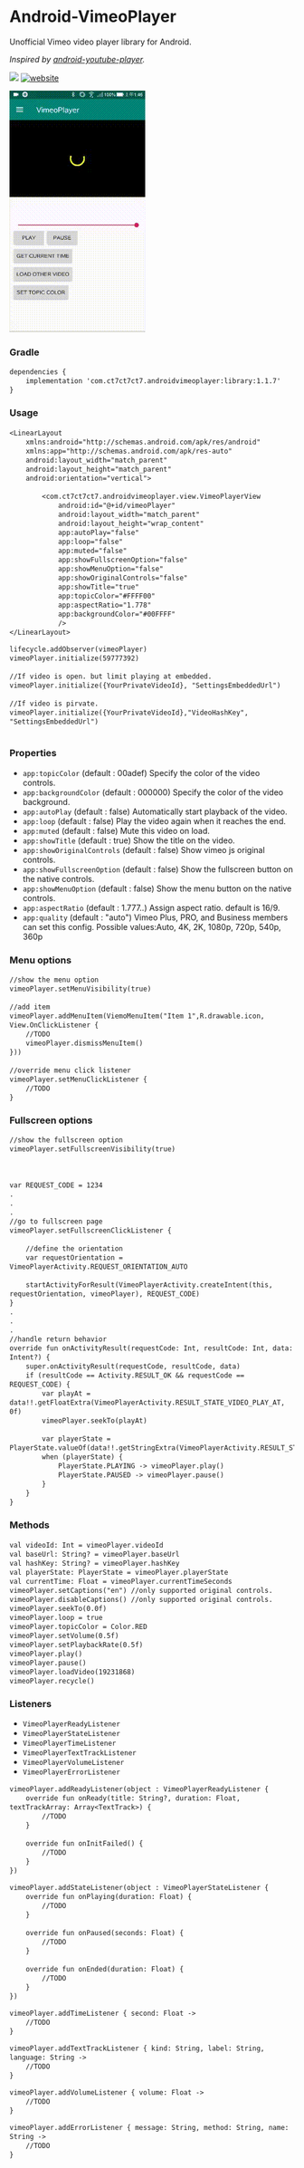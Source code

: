 # Android-VimeoPlayer
Unofficial Vimeo video player library for Android.

*Inspired by [android-youtube-player](https://github.com/PierfrancescoSoffritti/android-youtube-player).*

[![](https://api.bintray.com/packages/ct7ct7ct7/maven/AndroidVimeoPlayer/images/download.svg)](https://bintray.com/ct7ct7ct7/maven/AndroidVimeoPlayer/_latestVersion)
[![website](https://img.shields.io/badge/-website-brightgreen.svg)](https://ct7ct7ct7.github.io/Android-VimeoPlayer/)

![screenshot](/screenshot.gif)

### **Gradle**

```
dependencies {
    implementation 'com.ct7ct7ct7.androidvimeoplayer:library:1.1.7'
}
```

### **Usage**
```
<LinearLayout
    xmlns:android="http://schemas.android.com/apk/res/android"
    xmlns:app="http://schemas.android.com/apk/res-auto"
    android:layout_width="match_parent"
    android:layout_height="match_parent"
    android:orientation="vertical">
    
        <com.ct7ct7ct7.androidvimeoplayer.view.VimeoPlayerView
            android:id="@+id/vimeoPlayer"
            android:layout_width="match_parent"
            android:layout_height="wrap_content"
            app:autoPlay="false"
            app:loop="false"
            app:muted="false"
            app:showFullscreenOption="false"
            app:showMenuOption="false"
            app:showOriginalControls="false"
            app:showTitle="true"
            app:topicColor="#FFFF00"
            app:aspectRatio="1.778"
            app:backgroundColor="#00FFFF"
            />
</LinearLayout>
```

```
lifecycle.addObserver(vimeoPlayer)
vimeoPlayer.initialize(59777392)

//If video is open. but limit playing at embedded.
vimeoPlayer.initialize({YourPrivateVideoId}, "SettingsEmbeddedUrl")

//If video is pirvate.
vimeoPlayer.initialize({YourPrivateVideoId},"VideoHashKey", "SettingsEmbeddedUrl")


```

### **Properties**

* `app:topicColor` (default : 00adef) Specify the color of the video controls.
* `app:backgroundColor` (default : 000000) Specify the color of the video background.
* `app:autoPlay` (default : false) Automatically start playback of the video. 
* `app:loop` (default : false) Play the video again when it reaches the end.
* `app:muted` (default : false) Mute this video on load.
* `app:showTitle` (default : true) Show the title on the video.
* `app:showOriginalControls` (default : false) Show vimeo js original controls.
* `app:showFullscreenOption` (default : false) Show the fullscreen button on the native controls.
* `app:showMenuOption` (default : false) Show the menu button on the native controls.
* `app:aspectRatio` (default : 1.777..) Assign aspect ratio. default is 16/9.
* `app:quality` (default : "auto") Vimeo Plus, PRO, and Business members can set this config. Possible values:Auto, 4K, 2K, 1080p, 720p, 540p, 360p 



### **Menu options**
```
//show the menu option
vimeoPlayer.setMenuVisibility(true)

//add item
vimeoPlayer.addMenuItem(ViemoMenuItem("Item 1",R.drawable.icon, View.OnClickListener {
    //TODO
    vimeoPlayer.dismissMenuItem()
}))

//override menu click listener
vimeoPlayer.setMenuClickListener { 
    //TODO
}
```


### **Fullscreen options**
```
//show the fullscreen option
vimeoPlayer.setFullscreenVisibility(true)



var REQUEST_CODE = 1234
.
.
.
//go to fullscreen page
vimeoPlayer.setFullscreenClickListener {

    //define the orientation
    var requestOrientation = VimeoPlayerActivity.REQUEST_ORIENTATION_AUTO
    
    startActivityForResult(VimeoPlayerActivity.createIntent(this, requestOrientation, vimeoPlayer), REQUEST_CODE)
}
.
.
.
//handle return behavior
override fun onActivityResult(requestCode: Int, resultCode: Int, data: Intent?) {
    super.onActivityResult(requestCode, resultCode, data)
    if (resultCode == Activity.RESULT_OK && requestCode == REQUEST_CODE) {
        var playAt = data!!.getFloatExtra(VimeoPlayerActivity.RESULT_STATE_VIDEO_PLAY_AT, 0f)
        vimeoPlayer.seekTo(playAt)

        var playerState = PlayerState.valueOf(data!!.getStringExtra(VimeoPlayerActivity.RESULT_STATE_PLAYER_STATE))
        when (playerState) {
            PlayerState.PLAYING -> vimeoPlayer.play()
            PlayerState.PAUSED -> vimeoPlayer.pause()
        }
    }
}

```

### **Methods**
```
val videoId: Int = vimeoPlayer.videoId
val baseUrl: String? = vimeoPlayer.baseUrl
val hashKey: String? = vimeoPlayer.hashKey
val playerState: PlayerState = vimeoPlayer.playerState
val currentTime: Float = vimeoPlayer.currentTimeSeconds
vimeoPlayer.setCaptions("en") //only supported original controls.
vimeoPlayer.disableCaptions() //only supported original controls.
vimeoPlayer.seekTo(0.0f)
vimeoPlayer.loop = true
vimeoPlayer.topicColor = Color.RED
vimeoPlayer.setVolume(0.5f)
vimeoPlayer.setPlaybackRate(0.5f)
vimeoPlayer.play()
vimeoPlayer.pause()
vimeoPlayer.loadVideo(19231868)
vimeoPlayer.recycle()
```


### **Listeners**
* `VimeoPlayerReadyListener`
* `VimeoPlayerStateListener`
* `VimeoPlayerTimeListener`
* `VimeoPlayerTextTrackListener`
* `VimeoPlayerVolumeListener`
* `VimeoPlayerErrorListener`

```
vimeoPlayer.addReadyListener(object : VimeoPlayerReadyListener {
    override fun onReady(title: String?, duration: Float, textTrackArray: Array<TextTrack>) {
        //TODO
    }

    override fun onInitFailed() {
        //TODO
    }
})
```

```
vimeoPlayer.addStateListener(object : VimeoPlayerStateListener {
    override fun onPlaying(duration: Float) {
        //TODO
    }

    override fun onPaused(seconds: Float) {
        //TODO
    }

    override fun onEnded(duration: Float) {
        //TODO
    }
})
```

```
vimeoPlayer.addTimeListener { second: Float ->
    //TODO
}
```

```
vimeoPlayer.addTextTrackListener { kind: String, label: String, language: String ->
    //TODO
}
```

```
vimeoPlayer.addVolumeListener { volume: Float ->
    //TODO
}
```

```
vimeoPlayer.addErrorListener { message: String, method: String, name: String ->
    //TODO
}
```
